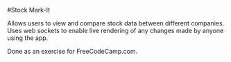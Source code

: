 #Stock Mark-It

Allows users to view and compare stock data between different companies. Uses web sockets to enable live rendering of any changes made by anyone using the app.

Done as an exercise for FreeCodeCamp.com.